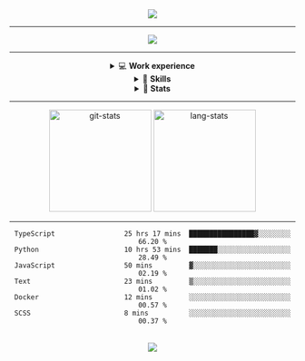 <div align="center">
  <img src="https://readme-typing-svg.herokuapp.com?font=anonymous-pro&color=%2324F726&center=true&lines=Hi%2C+I'm+Stephan+Yorchenko;Backend+developer+at+Tochka">
</div>

<hr/>

<div align="center">
  <a href="https://t.me/StephanYorchenko">
    <img src="https://img.shields.io/badge/Telegram-2CA5E0?style=for-the-badge&logo=telegram&logoColor=white">
  </a>
</div>

<!-- <div align="center">
  <a href="https://github.com/StephanYorchenko">
    <img src="https://img.shields.io/badge/GitHub-100000?style=for-the-badge&logo=github&logoColor=white">
  </a>
  <a href="">
    <img src="https://img.shields.io/badge/GitLab-330F63?style=for-the-badge&logo=gitlab&logoColor=white">
  </a>
</div> -->
<hr/>

<div align="center">
  <details> 
    <summary>💻 <strong>Work experience</strong></summary>
    <ul align="center">
      <li>2020 : internship (stack: Flask + JS + PostgreSQL)</li>
      <li>since march 2021  : python backend-developer at <a href="https://tocheka.com">Tochka</a></li>
    </ul>
  </details>

<!--   <details> 
    <summary>:book: <strong>Education</strong></summary>
    <div align="center">
      <p>since 2019: Bachelor of <a href="https://fiit-urfu.ru/">Fundamental informatics and information technology</a>, Ural Federal University</p>
    </div>
  </details> -->

  <details>
    <summary>🚀 <strong>Skills</strong></summary>
    <dl align="center">
      <dt>Basic:<dt>
          <dd>
            <a href="https://github.com/search?q=user%3AStephanYorchenko+language%3Acsharp"><img alt="C#" src="https://img.shields.io/badge/C%23-239120?style=for-the-badge&logo=c-sharp&logoColor=white"></a>
<!--             <a href="https://github.com/search?q=user%3AStephanYorchenko+language%3Ajava"><img alt="Java" src="https://img.shields.io/badge/Java-ED8B00?style=for-the-badge&logo=java&logoColor=white"></a>
            <a href="https://github.com/search?q=user%3AStephanYorchenko+language%3Aphp"><img alt="PHP" src="https://img.shields.io/badge/PHP-777BB4?style=for-the-badge&logo=php&logoColor=white"></a>
            <a href="https://github.com/search?q=user%3AStephanYorchenko+language%3Ascala"><img alt="Scala" src="https://img.shields.io/badge/Scala-DC322F?style=for-the-badge&logo=scala&logoColor=white"></a> -->
            <a href="https://github.com/search?q=user%3AStephanYorchenko+language%3Aelixir"><img alt="Elixir" src="https://img.shields.io/badge/Elixir-4B275F?style=for-the-badge&logo=elixir&logoColor=white"></a>
            <a href="https://github.com/search?q=user%3AStephanYorchenko+language%3Ahaskell"></a>
          </dd>
<!--           <dd>
            <img alt="Vue.js" src="https://img.shields.io/badge/vuejs-%2335495e.svg?style=for-the-badge&logo=vuedotjs&logoColor=%234FC08D">
            <img alt="Svelte" src="https://img.shields.io/badge/svelte-%23f1413d.svg?style=for-the-badge&logo=svelte&logoColor=white">
          </dd> -->
<!--           <dd>
            <img alt="NumPy" src="https://img.shields.io/badge/numpy-%23013243.svg?style=for-the-badge&logo=numpy&logoColor=white">
            <img alt="Pandas" src="https://img.shields.io/badge/pandas-%23150458.svg?style=for-the-badge&logo=pandas&logoColor=white">
            <img alt="scikit-learn" src="https://img.shields.io/badge/scikit--learn-%23F7931E.svg?style=for-the-badge&logo=scikit-learn&logoColor=white">
            <img alt="Keras" src="https://img.shields.io/badge/Keras-%23D00000.svg?style=for-the-badge&logo=Keras&logoColor=white">
            <img alt="PyTorch" src="https://img.shields.io/badge/PyTorch-%23EE4C2C.svg?style=for-the-badge&logo=PyTorch&logoColor=white">
            <img alt="TensorFlow" src="https://img.shields.io/badge/TensorFlow-%23FF6F00.svg?style=for-the-badge&logo=TensorFlow&logoColor=white">
          </dd> -->
<!--           <dd>
            <img alt="Kubernetes" src="https://img.shields.io/badge/kubernetes-%23326ce5.svg?style=for-the-badge&logo=kubernetes&logoColor=white">
          </dd> -->
<!--           <dd>
            <img alt="Figma" src="https://img.shields.io/badge/figma-%23F24E1E.svg?style=for-the-badge&logo=figma&logoColor=white">
            <img alt="Gimp Gnu Image Manipulation Program" src="https://img.shields.io/badge/Gimp-657D8B?style=for-the-badge&logo=gimp&logoColor=FFFFFF">
            <img alt="Inkscape" src="https://img.shields.io/badge/Inkscape-e0e0e0?style=for-the-badge&logo=inkscape&logoColor=080A13">
          </dd> -->
      <dt>Intermediate:</dt>
          <dd>
            <img alt="JavaScript" src="https://img.shields.io/badge/javascript-%23323330.svg?style=for-the-badge&logo=javascript&logoColor=%23F7DF1E">
            <img alt="TypeScript" src="https://img.shields.io/badge/typescript-%23007ACC.svg?style=for-the-badge&logo=typescript&logoColor=white">
            <img alt="HTML5" src="https://img.shields.io/badge/html5-%23E34F26.svg?style=for-the-badge&logo=html5&logoColor=white">
            <img alt="CSS3" src="https://img.shields.io/badge/css3-%231572B6.svg?style=for-the-badge&logo=css3&logoColor=white">
            <img alt="React" src="https://img.shields.io/badge/react-%2320232a.svg?style=for-the-badge&logo=react&logoColor=%2361DAFB">
            <img alt="Shell Script" src="https://img.shields.io/badge/shell_script-%23121011.svg?style=for-the-badge&logo=gnu-bash&logoColor=white">
          </dd>
          <dd>
            <img alt="Postgres" src="https://img.shields.io/badge/postgres-%23316192.svg?style=for-the-badge&logo=postgresql&logoColor=white">
<!--             <img alt="SQLite" src="https://img.shields.io/badge/sqlite-%2307405e.svg?style=for-the-badge&logo=sqlite&logoColor=white"> -->
<!--           </dd>
          <dd> -->
            <img alt="Docker" src="https://img.shields.io/badge/docker-%230db7ed.svg?style=for-the-badge&logo=docker&logoColor=white">
<!--           </dd>
          <dd> -->
            <img alt="GitLab CI" src="https://img.shields.io/badge/GitLabCI-%23181717.svg?style=for-the-badge&logo=gitlab&logoColor=white">
<!--             <img alt="GitHub Actions" src="https://img.shields.io/badge/githubactions-%232671E5.svg?style=for-the-badge&logo=githubactions&logoColor=white"> -->
          </dd>
<!--           <dd> -->
<!--             <img alt="React" src="https://img.shields.io/badge/react-%2320232a.svg?style=for-the-badge&logo=react&logoColor=%2361DAFB"> -->
<!--             <img alt="Redux" src="https://img.shields.io/badge/redux-%23593d88.svg?style=for-the-badge&logo=redux&logoColor=white"> -->
<!--             <img alt="NodeJS" src="https://img.shields.io/badge/node.js-6DA55F?style=for-the-badge&logo=node.js&logoColor=white"> -->
<!--             <img alt="Pug" src="https://img.shields.io/badge/Pug-FFF?style=for-the-badge&logo=pug&logoColor=A86454"> -->
<!--             <img alt="Bootstrap" src="https://img.shields.io/badge/bootstrap-%23563D7C.svg?style=for-the-badge&logo=bootstrap&logoColor=white"> -->
<!--             <img alt="Express.js" src="https://img.shields.io/badge/express.js-%23404d59.svg?style=for-the-badge&logo=express&logoColor=%2361DAFB"> -->
<!--             <img alt="Qt" src="https://img.shields.io/badge/Qt-%23217346.svg?style=for-the-badge&logo=Qt&logoColor=white"> -->
<!--           </dd> -->
      <dt>Advanced:</dt>
          <dd>
            <img alt="Python" src="https://img.shields.io/badge/python-3670A0?style=for-the-badge&logo=python&logoColor=ffdd54">
<!--           </dd>
          <dd> -->
            <img alt="Flask" src="https://img.shields.io/badge/flask-%23000.svg?style=for-the-badge&logo=flask&logoColor=white">
            <img alt="FastAPI" src="https://img.shields.io/badge/FastAPI-005571?style=for-the-badge&logo=fastapi">
          </dd>
    </dl>
  </details>
  <details>
    <summary>💪 <strong>Stats</strong></summary>
      <img src="https://github.r2v.ch/codewars?user=StephanYorchenko&top_languages=true" alt="codewars stats">
  </details>
</div>
<hr/>
<div align="center">
<img height="180em" src="https://github-readme-stats.vercel.app/api?username=StephanYorchenko&show_icons=true&count_private=true&theme=gotham" alt="git-stats">
<img height="180em" src="https://github-readme-stats.vercel.app/api/top-langs/?username=StephanYorchenko&theme=gotham&layout=compact&q=4" alt="lang-stats">
</div>
<!-- <hr/> -->
<!-- <p align="center">
  <img src="https://spotify-recently-played-readme.vercel.app/api?user=xc26fz13mtx5xqp3obc7l68qs&unique=1&count=5">
</p> -->

<hr/>

<div align="center">
<!--START_SECTION:waka-->

```text
TypeScript                 25 hrs 17 mins  ████████████████▓░░░░░░░░   66.20 %
Python                     10 hrs 53 mins  ███████░░░░░░░░░░░░░░░░░░   28.49 %
JavaScript                 50 mins         ▓░░░░░░░░░░░░░░░░░░░░░░░░   02.19 %
Text                       23 mins         ▒░░░░░░░░░░░░░░░░░░░░░░░░   01.02 %
Docker                     12 mins         ░░░░░░░░░░░░░░░░░░░░░░░░░   00.57 %
SCSS                       8 mins          ░░░░░░░░░░░░░░░░░░░░░░░░░   00.37 %
```

<!--END_SECTION:waka-->
</div>

<br />
<div align="center">
  <img src="https://badges.pufler.dev/visits/StephanYorchenko/stephanyorchenko"/>
</div>
